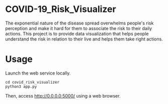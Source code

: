 # COVID-19_Risk_Visualizer
The exponential nature of the disease spread overwhelms people's risk perception and make it hard for them to associate the risk to their daily actions. This project is to provide data visualization that helps people understand the risk in relation to their live and helps them take right actions.
# Usage
Launch the web service locally.
```
cd covid_risk_visualizer
python3 app.py
```
Then, access http://0.0.0.0:5000/ using a web browser. 

